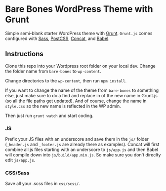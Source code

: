 # Bare Bones WordPress Theme with Grunt

Simple semi-blank starter WordPress theme with [Grunt](https://gruntjs.com/).  `Grunt.js` comes configured with [Sass](https://github.com/gruntjs/grunt-contrib-sass), [PostCSS](https://github.com/nDmitry/grunt-postcss), [Concat](https://github.com/gruntjs/grunt-contrib-concat), and [Babel](https://babeljs.io/).


## Instructions

Clone this repo into your Wordpress root folder on your local dev.  Change the folder name from `bare-bones` to `wp-content`.

Change directories to the `wp-content`, then run `npm install`.

If you want to change the name of the theme from `bare-bones` to something else, just make sure to do a find and replace in of the new name in Grunt.js (so all the file paths get updated).  And of course, change the name in `style.css` so the new name is reflected in the WP admin.

Then just run `grunt watch` and start coding.

### JS

Prefix your JS files with an underscore and save them in the `js/` folder (`_header.js` and `_footer.js` are already there as examples).  Concat will first combine all js files starting with an underscore to `js/app.js` and then Babel will compile down into `js/build/app.min.js`.  So make sure you don't direclty edit `js/app.js`.

### CSS/Sass

Save all your .scss files in `css/scss/`.